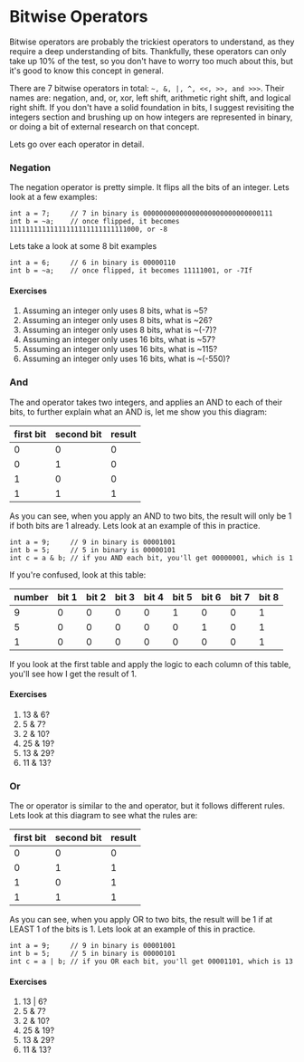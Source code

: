 # Bitwise Operators

Bitwise operators are probably the trickiest operators to understand, as they require a deep understanding of bits. Thankfully, these operators can only take up 10% of the test, so you don't have to worry too much about this, but it's good to know this concept in general.

There are 7 bitwise operators in total: `~, &, |, ^, <<, >>, and >>>`. Their names are: negation, and, or, xor, left shift, arithmetic right shift, and logical right shift. If you don't have a solid foundation in bits, I suggest revisiting the integers section and brushing up on how integers are represented in binary, or doing a bit of external research on that concept.

Lets go over each operator in detail.

### Negation

The negation operator is pretty simple. It flips all the bits of an integer. Lets look at a few examples:

```
int a = 7;     // 7 in binary is 00000000000000000000000000000111
int b = ~a;    // once flipped, it becomes 11111111111111111111111111111000, or -8
```

Lets take a look at some 8 bit examples

```
int a = 6;     // 6 in binary is 00000110
int b = ~a;    // once flipped, it becomes 11111001, or -7If 
```

#### Exercises

1. Assuming an integer only uses 8 bits, what is ~5?
2. Assuming an integer only uses 8 bits, what is ~26?
3. Assuming an integer only uses 8 bits, what is ~\(-7\)?
4. Assuming an integer only uses 16 bits, what is ~57?
5. Assuming an integer only uses 16 bits, what is ~115?
6. Assuming an integer only uses 16 bits, what is ~\(-550\)?

### And

The and operator takes two integers, and applies an AND to each of their bits, to further explain what an AND is, let me show you this diagram:

| first bit | second bit | result |
| :--- | :--- | :--- |
| 0 | 0 | 0 |
| 0 | 1 | 0 |
| 1 | 0 | 0 |
| 1 | 1 | 1 |

As you can see, when you apply an AND to two bits, the result will only be 1 if both bits are 1 already. Lets look at an example of this in practice.

```
int a = 9;     // 9 in binary is 00001001 
int b = 5;     // 5 in binary is 00000101
int c = a & b; // if you AND each bit, you'll get 00000001, which is 1
```

If you're confused, look at this table:

| number | bit 1 | bit 2 | bit 3 | bit 4 | bit 5 | bit 6 | bit 7 | bit 8 |
| :--- | :--- | :--- | :--- | :--- | :--- | :--- | :--- | :--- |
| 9 | 0 | 0 | 0 | 0 | 1 | 0 | 0 | 1 |
| 5 | 0 | 0 | 0 | 0 | 0 | 1 | 0 | 1 |
| 1 | 0 | 0 | 0 | 0 | 0 | 0 | 0 | 1 |

If you look at the first table and apply the logic to each column of this table, you'll see how I get the result of 1. 

#### Exercises

1. 13 & 6?
2. 5 & 7?
3. 2 & 10?
4. 25 & 19?
5. 13 & 29?
6. 11 & 13?

### Or

The or operator is similar to the and operator, but it follows different rules. Lets look at this diagram to see what the rules are:

| first bit | second bit | result |
| :--- | :--- | :--- |
| 0 | 0 | 0 |
| 0 | 1 | 1 |
| 1 | 0 | 1 |
| 1 | 1 | 1 |

As you can see, when you apply OR to two bits, the result will be 1 if at LEAST 1 of the bits is 1. Lets look at an example of this in practice.

```
int a = 9;     // 9 in binary is 00001001
int b = 5;     // 5 in binary is 00000101
int c = a | b; // if you OR each bit, you'll get 00001101, which is 13
```

#### Exercises

1. 13 \| 6?
2. 5 & 7?
3. 2 & 10?
4. 25 & 19?
5. 13 & 29?
6. 11 & 13?





